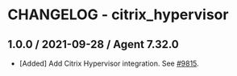 # CHANGELOG - citrix_hypervisor

## 1.0.0 / 2021-09-28 / Agent 7.32.0

* [Added] Add Citrix Hypervisor integration. See [#9815](https://github.com/DataDog/integrations-core/pull/9815).

